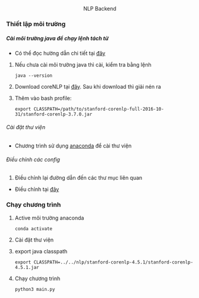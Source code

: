 <div align="center">

NLP Backend

</div>

### Thiết lập môi trường

##### Cài môi trường java để chạy lệnh tách từ

- Có thể đọc hường dẫn chi tiết tại [đây](https://github.com/ChenRocks/cnn-dailymail)

1. Nếu chưa cài môi trường java thì cài, kiểm tra bằng lệnh

   ```shell
   java --version
   ```

2. Download coreNLP tại [đây](https://stanfordnlp.github.io/CoreNLP/). Sau khi download thì giải nén ra
3. Thêm vào bash profile:

   ```shell
   export CLASSPATH=/path/to/stanford-corenlp-full-2016-10-31/stanford-corenlp-3.7.0.jar
   ```

###### Cài đặt thư viện

- Chương trình sử dụng [anaconda](https://www.anaconda.com/) để cài thư viện

###### Điều chỉnh các config

1. Điều chỉnh lại đường dẫn đến các thư mục liên quan

- Điều chỉnh tại [đây](app/config/constants.py)

### Chạy chương trình

1. Active môi trường anaconda

   ```shell
   conda activate
   ```

2. Cài đặt thư viện
3. export java classpath

   ```shell
   export CLASSPATH=../../nlp/stanford-corenlp-4.5.1/stanford-corenlp-4.5.1.jar
   ```

4. Chạy chương trình

   ```shell
   python3 main.py
   ```
